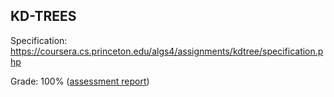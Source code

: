 ## KD-TREES

Specification: https://coursera.cs.princeton.edu/algs4/assignments/kdtree/specification.php

Grade: 100% ([assessment report](../submissions/part1/week5/README.md))
